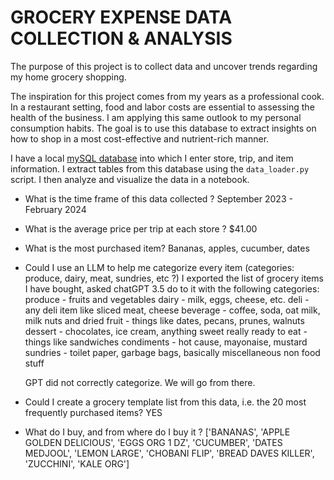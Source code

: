 # GROCERY EXPENSE DATA COLLECTION & ANALYSIS 

The purpose of this project is to collect data and uncover trends regarding my home grocery shopping. 

The inspiration for this project comes from my years as a professional cook. In a restaurant setting, food and labor costs are essential to assessing the health of the business. I am applying this same outlook to my personal consumption habits. The goal is to use this database to extract insights on how to shop in a most cost-effective and nutrient-rich manner. 

I have a local [mySQL database](./sql/grocery-db-erd.png) into which I enter store, trip, and item information. I extract tables from this database using the `data_loader.py` script. I then analyze and visualize the data in a notebook. 


* What is the time frame of this data collected ? 
    September 2023 - February 2024 


* What is the average price per trip at each store ?
    $41.00 

* What is the most purchased item? 
    Bananas, apples, cucumber, dates 

* Could I use an LLM to help me categorize every item (categories: produce, dairy, meat, sundries, etc ?)
    I exported the list of grocery items I have bought, asked chatGPT 3.5 do to it with the following categories:
        produce - fruits and vegetables 
        dairy - milk, eggs, cheese, etc. 
        deli - any deli item like sliced meat, cheese
        beverage - coffee, soda, oat milk, milk
        nuts and dried fruit - things like dates, pecans, prunes, walnuts
        dessert - chocolates, ice cream, anything sweet really 
        ready to eat - things like sandwiches
        condiments - hot cause, mayonaise, mustard
        sundries - toilet paper, garbage bags, basically miscellaneous non food stuff

    GPT did not correctly categorize. We will go from there. 

    

* Could I create a grocery template list from this data, i.e. the 20 most frequently purchased items? 
    YES

* What do I buy, and from where do I buy it ? 
        ['BANANAS',
        'APPLE GOLDEN DELICIOUS',
        'EGGS ORG 1 DZ',
        'CUCUMBER',
        'DATES MEDJOOL',
        'LEMON LARGE',
        'CHOBANI FLIP',
        'BREAD DAVES KILLER',
        'ZUCCHINI',
        'KALE ORG']
